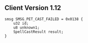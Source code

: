 ## Client Version 1.12

```rust,ignore
smsg SMSG_PET_CAST_FAILED = 0x0138 {
    u32 id;    
    u8 unknown1;    
    SpellCastResult result;    
}

```
